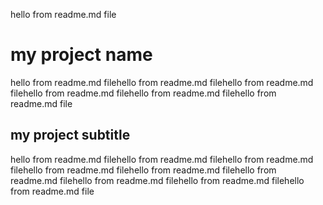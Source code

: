 hello from readme.md file
# my project name
hello from readme.md filehello from readme.md filehello from readme.md filehello from readme.md filehello from readme.md filehello from readme.md file
## my project subtitle
hello from readme.md filehello from readme.md filehello from readme.md filehello from readme.md filehello from readme.md filehello from readme.md filehello from readme.md filehello from readme.md filehello from readme.md file